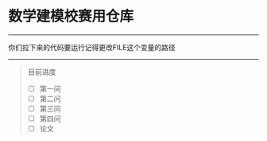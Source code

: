 # 数学建模校赛用仓库

---

你们拉下来的代码要运行记得更改FILE这个变量的路径

---

> 目前进度
> - [ ] 第一问
> - [ ] 第二问
> - [ ] 第三问
> - [ ] 第四问
> - [ ] 论文